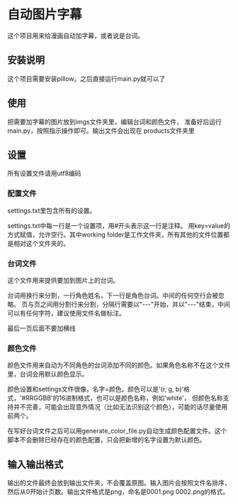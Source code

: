 # 自动图片字幕
这个项目用来给漫画自动加字幕，或者说是台词。

## 安装说明
这个项目需要安装pillow。之后直接运行main.py就可以了

## 使用
把需要加字幕的图片放到imgs文件夹里，编辑台词和颜色文件，
准备好后运行main.py，按照指示操作即可。输出文件会出现在
products文件夹里

## 设置
所有设置文件请用utf8编码

### 配置文件
settings.txt里包含所有的设置。

settings.txt中每一行是一个设置项，用#开头表示这一行是注释。
用key=value的方式赋值，允许空行。其中working folder是工作文件夹，所有其他的文件位置都是相对这个文件夹的。

### 台词文件
这个文件用来提供要加到图片上的台词。

台词用换行来分割，一行角色姓名，下一行是角色台词。中间的任何空行会被忽略。
页与页之间用分割行来分割，分隔行需要以"---"开始，并以"---"结束，中间可以有任何字符，建议使用文件名做标注。

最后一页后面不要加横线

### 颜色文件
颜色文件用来自动为不同角色的台词添加不同的颜色。如果角色名称不在这个文件里，台词会用默认颜色显示。

颜色设置和settings文件很像，名字=颜色。颜色可以是'(r, g, b)'格式，'#RRGGBB'的16进制格式，也可以是颜色名称，例如'white'， 但颜色名称支持并不完善，可能会出现意外情况（比如无法识别这个颜色），可能的话尽量使用前两个。

在写好台词文件之后可以用generate_color_file.py自动生成颜色配置文件。这个脚本不会删除已经存在的颜色配置，只会把新增的名字设置为默认颜色。

## 输入输出格式
输出的文件最终会放到输出文件夹，不会覆盖原图。输入图片会按照文件名排序，然后从0开始计页数。输出文件格式是png，命名是0001.png 0002.png的格式。
